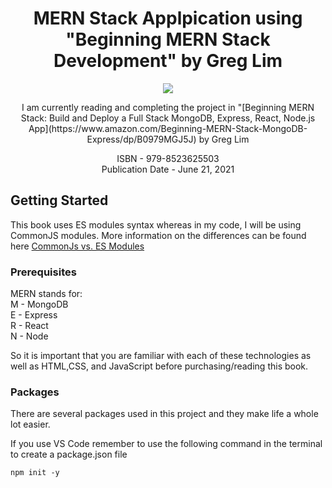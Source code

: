 <h1 align="center"> MERN Stack Applpication using "Beginning MERN Stack Development" by Greg Lim</h1>
<p align="center">
  <img src="https://m.media-amazon.com/images/P/B0979MGJ5J.01._SCLZZZZZZZ_SX500_.jpg">
</p>

<p align="center">
I am currently reading and completing the project in "[Beginning MERN Stack: Build and Deploy a Full Stack MongoDB, Express, React, Node.js App](https://www.amazon.com/Beginning-MERN-Stack-MongoDB-Express/dp/B0979MGJ5J) 
by Greg Lim
</p>
<p align="center">
ISBN - 979-8523625503<br />
Publication Date - June 21, 2021
</p>

## Getting Started
This book uses ES modules syntax whereas in my code, I will be using CommonJS modules. More information on the differences can be found here [CommonJs vs. ES Modules](https://blog.logrocket.com/commonjs-vs-es-modules-node-js/)

### Prerequisites
MERN stands for:<br />
M - MongoDB<br />
E - Express<br />
R - React<br />
N - Node<br />

So it is important that you are familiar with each of these technologies as well as HTML,CSS, and JavaScript before purchasing/reading this book.
 
### Packages
There are several packages used in this project and they make life a whole lot easier. 

If you use VS Code remember to use the following command in the terminal to create a package.json file

    npm init -y




